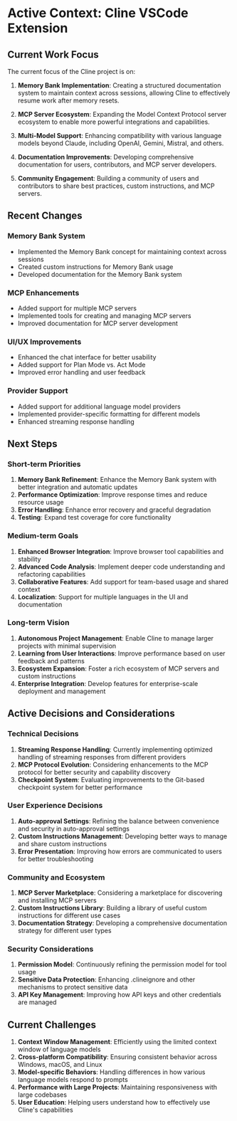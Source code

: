 # Active Context: Cline VSCode Extension

## Current Work Focus

The current focus of the Cline project is on:

1. **Memory Bank Implementation**: Creating a structured documentation system to maintain context across sessions, allowing Cline to effectively resume work after memory resets.

2. **MCP Server Ecosystem**: Expanding the Model Context Protocol server ecosystem to enable more powerful integrations and capabilities.

3. **Multi-Model Support**: Enhancing compatibility with various language models beyond Claude, including OpenAI, Gemini, Mistral, and others.

4. **Documentation Improvements**: Developing comprehensive documentation for users, contributors, and MCP server developers.

5. **Community Engagement**: Building a community of users and contributors to share best practices, custom instructions, and MCP servers.

## Recent Changes

### Memory Bank System
- Implemented the Memory Bank concept for maintaining context across sessions
- Created custom instructions for Memory Bank usage
- Developed documentation for the Memory Bank system

### MCP Enhancements
- Added support for multiple MCP servers
- Implemented tools for creating and managing MCP servers
- Improved documentation for MCP server development

### UI/UX Improvements
- Enhanced the chat interface for better usability
- Added support for Plan Mode vs. Act Mode
- Improved error handling and user feedback

### Provider Support
- Added support for additional language model providers
- Implemented provider-specific formatting for different models
- Enhanced streaming response handling

## Next Steps

### Short-term Priorities
1. **Memory Bank Refinement**: Enhance the Memory Bank system with better integration and automatic updates
2. **Performance Optimization**: Improve response times and reduce resource usage
3. **Error Handling**: Enhance error recovery and graceful degradation
4. **Testing**: Expand test coverage for core functionality

### Medium-term Goals
1. **Enhanced Browser Integration**: Improve browser tool capabilities and stability
2. **Advanced Code Analysis**: Implement deeper code understanding and refactoring capabilities
3. **Collaborative Features**: Add support for team-based usage and shared context
4. **Localization**: Support for multiple languages in the UI and documentation

### Long-term Vision
1. **Autonomous Project Management**: Enable Cline to manage larger projects with minimal supervision
2. **Learning from User Interactions**: Improve performance based on user feedback and patterns
3. **Ecosystem Expansion**: Foster a rich ecosystem of MCP servers and custom instructions
4. **Enterprise Integration**: Develop features for enterprise-scale deployment and management

## Active Decisions and Considerations

### Technical Decisions
1. **Streaming Response Handling**: Currently implementing optimized handling of streaming responses from different providers
2. **MCP Protocol Evolution**: Considering enhancements to the MCP protocol for better security and capability discovery
3. **Checkpoint System**: Evaluating improvements to the Git-based checkpoint system for better performance

### User Experience Decisions
1. **Auto-approval Settings**: Refining the balance between convenience and security in auto-approval settings
2. **Custom Instructions Management**: Developing better ways to manage and share custom instructions
3. **Error Presentation**: Improving how errors are communicated to users for better troubleshooting

### Community and Ecosystem
1. **MCP Server Marketplace**: Considering a marketplace for discovering and installing MCP servers
2. **Custom Instructions Library**: Building a library of useful custom instructions for different use cases
3. **Documentation Strategy**: Developing a comprehensive documentation strategy for different user types

### Security Considerations
1. **Permission Model**: Continuously refining the permission model for tool usage
2. **Sensitive Data Protection**: Enhancing .clineignore and other mechanisms to protect sensitive data
3. **API Key Management**: Improving how API keys and other credentials are managed

## Current Challenges

1. **Context Window Management**: Efficiently using the limited context window of language models
2. **Cross-platform Compatibility**: Ensuring consistent behavior across Windows, macOS, and Linux
3. **Model-specific Behaviors**: Handling differences in how various language models respond to prompts
4. **Performance with Large Projects**: Maintaining responsiveness with large codebases
5. **User Education**: Helping users understand how to effectively use Cline's capabilities
